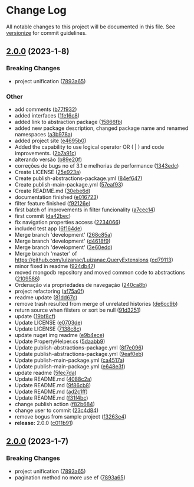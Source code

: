 # Change Log

All notable changes to this project will be documented in this file. See [versionize](https://github.com/versionize/versionize) for commit guidelines.

<a name="2.0.0"></a>
## [2.0.0](https://www.github.com/luizanac/Luizanac.QueryExtensions/releases/tag/v2.0.0) (2023-1-8)

### Breaking Changes

* project unification ([7893a65](https://www.github.com/luizanac/Luizanac.QueryExtensions/commit/7893a65979ca90cb99449284380fca9aeb7d39ff))

### Other

* add comments ([b77f932](https://www.github.com/luizanac/Luizanac.QueryExtensions/commit/b77f93286b3d31586b86830efab93e245e29b8ef))
* added interfaces ([1fe16c8](https://www.github.com/luizanac/Luizanac.QueryExtensions/commit/1fe16c81d657ddb45786128e4ed789a6a8fd312d))
* added link to abstraction package ([15866fb](https://www.github.com/luizanac/Luizanac.QueryExtensions/commit/15866fb150c4627c54efb35da0973bcab0b5f4ca))
* added new package description, changed package name and renamed namespaces ([a3b978a](https://www.github.com/luizanac/Luizanac.QueryExtensions/commit/a3b978aa9f314262325cf74b641a1b71f1e16ff0))
* added project site ([e4695b0](https://www.github.com/luizanac/Luizanac.QueryExtensions/commit/e4695b0ee0629204182ba19715417f33a169b213))
* Added the capability to use logical operator OR ( | ) and code improvements. ([2b7a91c](https://www.github.com/luizanac/Luizanac.QueryExtensions/commit/2b7a91c5c00b576eb568b2d64474b3e6a5057300))
* alterando versão ([b89e20f](https://www.github.com/luizanac/Luizanac.QueryExtensions/commit/b89e20f6a309fbc5dbbbccaf90f673b59b62ae50))
* correções de bugs no ef 3.1 e melhorias de performance ([1343edc](https://www.github.com/luizanac/Luizanac.QueryExtensions/commit/1343edc17d9f553bc69cc4cba4918abc6e8a9b9e))
* Create LICENSE ([25e923a](https://www.github.com/luizanac/Luizanac.QueryExtensions/commit/25e923add0fdfac8f12cbcf4238851492691a6e3))
* Create publish-abstractions-package.yml ([84ef647](https://www.github.com/luizanac/Luizanac.QueryExtensions/commit/84ef647f179cce3ef6e1a2d131c85abadfd9658f))
* Create publish-main-package.yml ([57eaf93](https://www.github.com/luizanac/Luizanac.QueryExtensions/commit/57eaf93dc7b1f05c8bf3beffbe9249aa812aada3))
* Create README.md ([30ebe6d](https://www.github.com/luizanac/Luizanac.QueryExtensions/commit/30ebe6d6844fd6ff2f2e5c49b0719428bc068704))
* documentation finished ([e016723](https://www.github.com/luizanac/Luizanac.QueryExtensions/commit/e0167234bf6413665ca41b8f28b989f46f92bb26))
* filter feature finished ([f92126e](https://www.github.com/luizanac/Luizanac.QueryExtensions/commit/f92126e5d3de0ecc70497425329a9d9293ebcfcd))
* first batch of improvements in filter funcionality ([a7cec14](https://www.github.com/luizanac/Luizanac.QueryExtensions/commit/a7cec14b5aaa26b4a9a557e8fa653c0d2f46b347))
* first commit ([da42bec](https://www.github.com/luizanac/Luizanac.QueryExtensions/commit/da42becddd2b77bb9e3b905a7b80c3ded2939e77))
* fix navigation properties access ([2234066](https://www.github.com/luizanac/Luizanac.QueryExtensions/commit/2234066cb9435b31f09a9cbd8a0af2dadf0706d1))
* included test app ([6f164de](https://www.github.com/luizanac/Luizanac.QueryExtensions/commit/6f164deb1b610cde9d989a19b978c2669902da6b))
* Merge branch 'development' ([268c85a](https://www.github.com/luizanac/Luizanac.QueryExtensions/commit/268c85ac2576b9680afc53dcb50ea588a6cbc89d))
* Merge branch 'development' ([d4618f9](https://www.github.com/luizanac/Luizanac.QueryExtensions/commit/d4618f9c5893057c9838679358ac788eacf926c6))
* Merge branch 'development' ([3e60edd](https://www.github.com/luizanac/Luizanac.QueryExtensions/commit/3e60edd9ce9158328b30f1070cf5312c772a2e31))
* Merge branch 'master' of https://github.com/luizanac/Luizanac.QueryExtensions ([cd79113](https://www.github.com/luizanac/Luizanac.QueryExtensions/commit/cd791139f9f466517c8fafbb6268adbbb694d99d))
* minor fixed in readme ([924db47](https://www.github.com/luizanac/Luizanac.QueryExtensions/commit/924db475f0f05a685ef0b37823a5b21aeed728af))
* moved mongodb repository and moved common code to abstractions ([2109586](https://www.github.com/luizanac/Luizanac.QueryExtensions/commit/210958661ba6fcfbf6fcf45fb4857cb72a04fb86))
* Ordenação via propriedades de navegação ([240ca8b](https://www.github.com/luizanac/Luizanac.QueryExtensions/commit/240ca8b5b92d424cd76d1ea4e11c1b49e3773314))
* project refactoring ([af75a0f](https://www.github.com/luizanac/Luizanac.QueryExtensions/commit/af75a0f3f052b07dc715c76e8ceb6153be4d084f))
* readme update ([81dd67c](https://www.github.com/luizanac/Luizanac.QueryExtensions/commit/81dd67c844ee259ee24d5ee6694ecf55b53cf21f))
* remove trash resulted from merge of unrelated histories ([de6cc9b](https://www.github.com/luizanac/Luizanac.QueryExtensions/commit/de6cc9b9a7431d2bf1ab36718abfde6b0b26fa1f))
* return source when filsters or sort be null ([91d3251](https://www.github.com/luizanac/Luizanac.QueryExtensions/commit/91d3251a44f50adc4255cb423778e674b2790ee9))
* update ([19bf8cf](https://www.github.com/luizanac/Luizanac.QueryExtensions/commit/19bf8cf1209a721c4629656bc75467e9f455cdcf))
* Update LICENSE ([e0703de](https://www.github.com/luizanac/Luizanac.QueryExtensions/commit/e0703deaa29290449436c64d99bbc5b667c3c607))
* Update LICENSE ([7138c8c](https://www.github.com/luizanac/Luizanac.QueryExtensions/commit/7138c8c4cadcbb62c8621b27883dc5b534ae95ab))
* update nuget img readme ([e9b4ece](https://www.github.com/luizanac/Luizanac.QueryExtensions/commit/e9b4ece35ce22ffcb95c4de0fd4a7a62b7e594e8))
* Update PropertyHelper.cs ([5daabb9](https://www.github.com/luizanac/Luizanac.QueryExtensions/commit/5daabb91e5935d1689abed0f3deb88529347db99))
* Update publish-abstractions-package.yml ([8f7e096](https://www.github.com/luizanac/Luizanac.QueryExtensions/commit/8f7e096e9f1dfd3087e3153c38046659b168aa4e))
* Update publish-abstractions-package.yml ([9eaf0eb](https://www.github.com/luizanac/Luizanac.QueryExtensions/commit/9eaf0eb4a989fbd39ecf77d6da4c92ec28477ae7))
* Update publish-main-package.yml ([ca4517a](https://www.github.com/luizanac/Luizanac.QueryExtensions/commit/ca4517a6f4572a8243471e19e6f1a5d61bec11b1))
* Update publish-main-package.yml ([e648e3f](https://www.github.com/luizanac/Luizanac.QueryExtensions/commit/e648e3f4a6370da67d9fe90c8eb0982bca2a7891))
* update readme ([5fec7da](https://www.github.com/luizanac/Luizanac.QueryExtensions/commit/5fec7da18f3e240bf0d94753db4f086fed56413b))
* Update README.md ([4088c2a](https://www.github.com/luizanac/Luizanac.QueryExtensions/commit/4088c2a939e7a2778fc571344cea98118e419677))
* Update README.md ([9f86cb8](https://www.github.com/luizanac/Luizanac.QueryExtensions/commit/9f86cb8fbc3e1ac062ec657a15b7d843b0b94835))
* Update README.md ([ad2c1ff](https://www.github.com/luizanac/Luizanac.QueryExtensions/commit/ad2c1ff19e0198dcce99cc56f5b81e8d4e558153))
* Update README.md ([f31f4bc](https://www.github.com/luizanac/Luizanac.QueryExtensions/commit/f31f4bc92748f1e0dc154b683c02c83db962ad22))
* change publish action ([f82b684](https://www.github.com/luizanac/Luizanac.QueryExtensions/commit/f82b6844d4bf136b23bebac562a29af4785255b4))
* change user to commit ([23c4d84](https://www.github.com/luizanac/Luizanac.QueryExtensions/commit/23c4d84a6f632dd9d451fc987284dd26b2958342))
* remove bogus from sample project ([f3263e4](https://www.github.com/luizanac/Luizanac.QueryExtensions/commit/f3263e497591ffe4e4f8804b9059ed5b639800b0))
* **release:** 2.0.0 ([c011b91](https://www.github.com/luizanac/Luizanac.QueryExtensions/commit/c011b9189988d77cdb2ebd05afac2f3618aeffa4))

<a name="2.0.0"></a>
## [2.0.0](https://www.github.com/luizanac/Luizanac.QueryExtensions/releases/tag/v2.0.0) (2023-1-7)

### Breaking Changes

* project unification ([7893a65](https://www.github.com/luizanac/Luizanac.QueryExtensions/commit/7893a65979ca90cb99449284380fca9aeb7d39ff))
* pagination method no more use ef ([7893a65](https://www.github.com/luizanac/Luizanac.QueryExtensions/commit/7893a65979ca90cb99449284380fca9aeb7d39ff))

